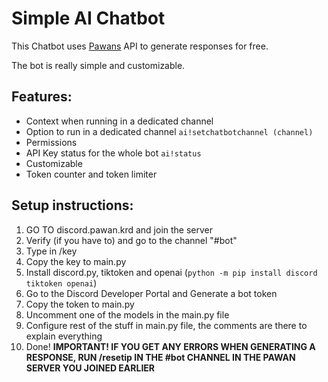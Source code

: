 # Simple AI Chatbot
This Chatbot uses [Pawans](discord.pawan.krd) API to generate responses for free.

The bot is really simple and customizable.

## Features:
- Context when running in a dedicated channel
- Option to run in a dedicated channel `ai!setchatbotchannel (channel)`
- Permissions
- API Key status for the whole bot `ai!status`
- Customizable
- Token counter and token limiter

## Setup instructions:
1. GO TO discord.pawan.krd and join the server
2. Verify (if you have to) and go to the channel "#bot"
3. Type in /key
4. Copy the key to main.py
5. Install discord.py, tiktoken and openai (`python -m pip install discord tiktoken openai`)
6. Go to the Discord Developer Portal and Generate a bot token
7. Copy the token to main.py
8. Uncomment one of the models in the main.py file
9. Configure rest of the stuff in main.py file, the comments are there to explain everything
10. Done!
**IMPORTANT! IF YOU GET ANY ERRORS WHEN GENERATING A RESPONSE, RUN /resetip IN THE #bot CHANNEL IN THE PAWAN SERVER YOU JOINED EARLIER**
